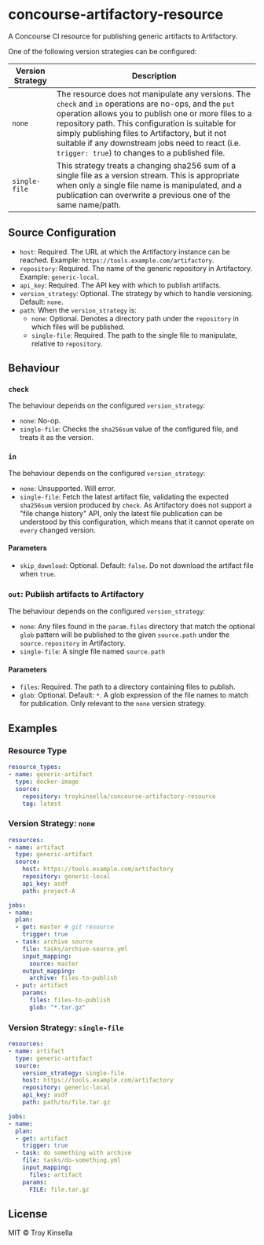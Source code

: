 # concourse-artifactory-resource

A Concourse CI resource for publishing generic artifacts to Artifactory.

One of the following version strategies can be configured:

| Version Strategy | Description |
| --- | --- |
| `none`   | The resource does not manipulate any versions. The `check` and `in` operations are no-ops, and the `put` operation allows you to publish one or more files to a repository path. This configuration is suitable for simply publishing files to Artifactory, but it not suitable if any downstream jobs need to react (i.e. `trigger: true`) to changes to a published file. 
| `single-file` | This strategy treats a changing sha256 sum of a single file as a version stream. This is appropriate when only a single file name is manipulated, and a publication can overwrite a previous one of the same name/path.


## Source Configuration

* `host`: Required. The URL at which the Artifactory instance can be reached. Example: `https://tools.example.com/artifactory`.
* `repository`: Required. The name of the generic repository in Artifactory. Example: `generic-local`.
* `api_key`: Required. The API key with which to publish artifacts.
* `version_strategy`: Optional. The strategy by which to handle versioning. Default: `none`.
* `path`: When the `version_strategy` is:
  * `none`: Optional. Denotes a directory path under the `repository` in which files will be published.
  * `single-file`: Required. The path to the single file to manipulate, relative to `repository`.

## Behaviour

### `check`

The behaviour depends on the configured `version_strategy`:
* `none`: No-op.
* `single-file`: Checks the `sha256sum` value of the configured file, and treats it as the version.

### `in`

The behaviour depends on the configured `version_strategy`:
* `none`: Unsupported. Will error.
* `single-file`: Fetch the latest artifact file, validating the expected `sha256sum` version produced by `check`.
  As Artifactory does not support a "file change history" API, only the latest file publication can be understood by this configuration,
  which means that it cannot operate on `every` changed version.

#### Parameters

* `skip_download`: Optional. Default: `false`. Do not download the artifact file when `true`.

### `out`: Publish artifacts to Artifactory

The behaviour depends on the configured `version_strategy`:
* `none`: Any files found in the `param.files` directory that match the optional `glob` pattern 
  will be published to the given `source.path` under the `source.repository` in Artifactory.
* `single-file`: A single file named `source.path` 

#### Parameters

* `files`: Required. The path to a directory containing files to publish.
* `glob`: Optional. Default: `*`. A glob expression of the file names to match
  for publication. Only relevant to the `none` version strategy.

## Examples

### Resource Type

```yaml
resource_types:
- name: generic-artifact
  type: docker-image
  source:
    repository: troykinsella/concourse-artifactory-resource
    tag: latest
```

### Version Strategy: `none`

```yaml
resources:
- name: artifact
  type: generic-artifact
  source:
    host: https://tools.example.com/artifactory
    repository: generic-local
    api_key: asdf
    path: project-A

jobs:
- name: 
  plan:
  - get: master # git resource
    trigger: true
  - task: archive source
    file: tasks/archive-source.yml
    input_mapping:
      source: master
    output_mapping:
      archive: files-to-publish
  - put: artifact
    params:
      files: files-to-publish
      glob: "*.tar.gz"
```

### Version Strategy: `single-file`

```yaml
resources:
- name: artifact
  type: generic-artifact
  source:
    version_strategy: single-file
    host: https://tools.example.com/artifactory
    repository: generic-local
    api_key: asdf
    path: path/to/file.tar.gz

jobs:
- name: 
  plan:
  - get: artifact
    trigger: true
  - task: do something with archive
    file: tasks/do-something.yml
    input_mapping:
      files: artifact
    params:
      FILE: file.tar.gz
```

## License

MIT © Troy Kinsella
